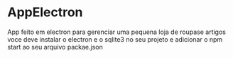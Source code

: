 # AppElectron
App feito em electron para gerenciar uma pequena loja de roupase artigos
voce deve instalar o electron e o sqlite3 no seu projeto e adicionar o npm start ao seu arquivo packae.json
